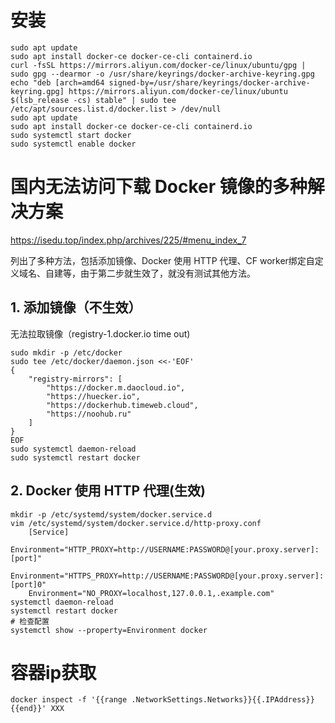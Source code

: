 # 安装
```shell
sudo apt update
sudo apt install docker-ce docker-ce-cli containerd.io
curl -fsSL https://mirrors.aliyun.com/docker-ce/linux/ubuntu/gpg | sudo gpg --dearmor -o /usr/share/keyrings/docker-archive-keyring.gpg
echo "deb [arch=amd64 signed-by=/usr/share/keyrings/docker-archive-keyring.gpg] https://mirrors.aliyun.com/docker-ce/linux/ubuntu $(lsb_release -cs) stable" | sudo tee /etc/apt/sources.list.d/docker.list > /dev/null
sudo apt update
sudo apt install docker-ce docker-ce-cli containerd.io
sudo systemctl start docker
sudo systemctl enable docker
```
# 国内无法访问下载 Docker 镜像的多种解决方案
https://isedu.top/index.php/archives/225/#menu_index_7

列出了多种方法，包括添加镜像、Docker 使用 HTTP 代理、CF worker绑定自定义域名、自建等，由于第二步就生效了，就没有测试其他方法。

## 1. 添加镜像（不生效）
无法拉取镜像（registry-1.docker.io time out)
```
sudo mkdir -p /etc/docker
sudo tee /etc/docker/daemon.json <<-'EOF'
{
    "registry-mirrors": [
        "https://docker.m.daocloud.io",
        "https://huecker.io",
        "https://dockerhub.timeweb.cloud",
        "https://noohub.ru"
    ]
}
EOF
sudo systemctl daemon-reload
sudo systemctl restart docker
```

## 2. Docker 使用 HTTP 代理(生效)
```
mkdir -p /etc/systemd/system/docker.service.d
vim /etc/systemd/system/docker.service.d/http-proxy.conf
    [Service]
    Environment="HTTP_PROXY=http://USERNAME:PASSWORD@[your.proxy.server]:[port]"
    Environment="HTTPS_PROXY=http://USERNAME:PASSWORD@[your.proxy.server]:[port]0"
    Environment="NO_PROXY=localhost,127.0.0.1,.example.com"
systemctl daemon-reload
systemctl restart docker
# 检查配置
systemctl show --property=Environment docker
```


# 容器ip获取
```
docker inspect -f '{{range .NetworkSettings.Networks}}{{.IPAddress}}{{end}}' XXX
```